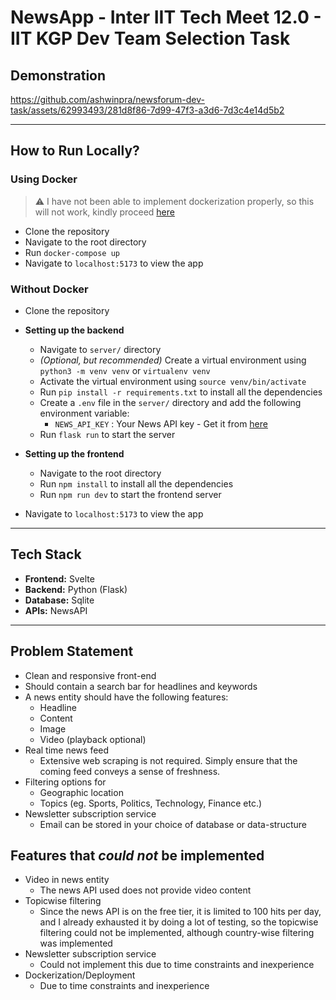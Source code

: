 # NewsApp - Inter IIT Tech Meet 12.0 - IIT KGP Dev Team Selection Task

## Demonstration


https://github.com/ashwinpra/newsforum-dev-task/assets/62993493/281d8f86-7d99-47f3-a3d6-7d3c4e14d5b2


---


## How to Run Locally? 
### Using Docker
> ⚠️ I have not been able to implement dockerization properly, so this will not work, kindly proceed [here](https://github.com/ashwinpra/newsforum-dev-task/edit/main/README.md#without-docker)
- Clone the repository
- Navigate to the root directory
- Run `docker-compose up`
- Navigate to `localhost:5173` to view the app

### Without Docker
   - Clone the repository
   - **Setting up the backend**
      - Navigate to `server/` directory
      - _(Optional, but recommended)_ Create a virtual environment using `python3 -m venv venv` or `virtualenv venv`
      - Activate the virtual environment using `source venv/bin/activate`
      - Run `pip install -r requirements.txt` to install all the dependencies
      - Create a `.env` file in the `server/` directory and add the following environment variable:
        - `NEWS_API_KEY` : Your News API key - Get it from [here](https://newsapi.org/)
      - Run `flask run` to start the server
       
   - **Setting up the frontend**
      - Navigate to the root directory
      - Run `npm install` to install all the dependencies
      - Run `npm run dev` to start the frontend server

   - Navigate to `localhost:5173` to view the app

--- 
## Tech Stack 
- **Frontend:** Svelte
- **Backend:** Python (Flask)
- **Database:** Sqlite
- **APIs:** NewsAPI
--- 
## Problem Statement 

- Clean and responsive front-end
- Should contain a search bar for headlines and keywords
- A news entity should have the following features:
    - Headline
    - Content
    - Image
    - Video (playback optional)
- Real time news feed
    - Extensive web scraping is not required. Simply ensure that the coming feed conveys a sense of freshness.
- Filtering options for
    - Geographic location
    - Topics (eg. Sports, Politics, Technology, Finance etc.)
- Newsletter subscription service
    - Email can be stored in your choice of database or data-structure

## Features that *could not* be implemented 
- Video in news entity
  - The news API used does not provide video content
- Topicwise filtering 
  - Since the news API is on the free tier, it is limited to 100 hits per day, and I already exhausted it by doing a lot of testing, so the topicwise filtering could not be implemented, although country-wise filtering was implemented
- Newsletter subscription service 
  - Could not implement this due to time constraints and inexperience
- Dockerization/Deployment
  - Due to time constraints and inexperience
